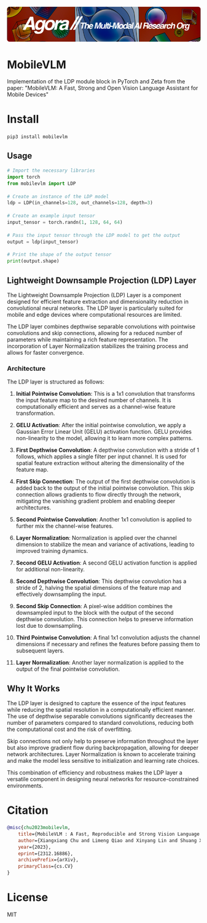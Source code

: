 [![Multi-Modality](agorabanner.png)](https://discord.gg/qUtxnK2NMf)

# MobileVLM
Implementation of the LDP module block in PyTorch and Zeta from the paper: "MobileVLM: A Fast, Strong and Open Vision Language Assistant for Mobile Devices"


# Install
`pip3 install mobilevlm`


## Usage
```python
# Import the necessary libraries
import torch
from mobilevlm import LDP

# Create an instance of the LDP model
ldp = LDP(in_channels=128, out_channels=128, depth=3)

# Create an example input tensor
input_tensor = torch.randn(1, 128, 64, 64)

# Pass the input tensor through the LDP model to get the output
output = ldp(input_tensor)

# Print the shape of the output tensor
print(output.shape)

```


## Lightweight Downsample Projection (LDP) Layer

The Lightweight Downsample Projection (LDP) Layer is a component designed for efficient feature extraction and dimensionality reduction in convolutional neural networks. The LDP layer is particularly suited for mobile and edge devices where computational resources are limited. 

The LDP layer combines depthwise separable convolutions with pointwise convolutions and skip connections, allowing for a reduced number of parameters while maintaining a rich feature representation. The incorporation of Layer Normalization stabilizes the training process and allows for faster convergence.

### Architecture

The LDP layer is structured as follows:

1. **Initial Pointwise Convolution**: This is a 1x1 convolution that transforms the input feature map to the desired number of channels. It is computationally efficient and serves as a channel-wise feature transformation.

2. **GELU Activation**: After the initial pointwise convolution, we apply a Gaussian Error Linear Unit (GELU) activation function. GELU provides non-linearity to the model, allowing it to learn more complex patterns.

3. **First Depthwise Convolution**: A depthwise convolution with a stride of 1 follows, which applies a single filter per input channel. It is used for spatial feature extraction without altering the dimensionality of the feature map.

4. **First Skip Connection**: The output of the first depthwise convolution is added back to the output of the initial pointwise convolution. This skip connection allows gradients to flow directly through the network, mitigating the vanishing gradient problem and enabling deeper architectures.

5. **Second Pointwise Convolution**: Another 1x1 convolution is applied to further mix the channel-wise features.

6. **Layer Normalization**: Normalization is applied over the channel dimension to stabilize the mean and variance of activations, leading to improved training dynamics.

7. **Second GELU Activation**: A second GELU activation function is applied for additional non-linearity.

8. **Second Depthwise Convolution**: This depthwise convolution has a stride of 2, halving the spatial dimensions of the feature map and effectively downsampling the input.

9. **Second Skip Connection**: A pixel-wise addition combines the downsampled input to the block with the output of the second depthwise convolution. This connection helps to preserve information lost due to downsampling.

10. **Third Pointwise Convolution**: A final 1x1 convolution adjusts the channel dimensions if necessary and refines the features before passing them to subsequent layers.

11. **Layer Normalization**: Another layer normalization is applied to the output of the final pointwise convolution.

## Why It Works

The LDP layer is designed to capture the essence of the input features while reducing the spatial resolution in a computationally efficient manner. The use of depthwise separable convolutions significantly decreases the number of parameters compared to standard convolutions, reducing both the computational cost and the risk of overfitting.

Skip connections not only help to preserve information throughout the layer but also improve gradient flow during backpropagation, allowing for deeper network architectures. Layer Normalization is known to accelerate training and make the model less sensitive to initialization and learning rate choices.

This combination of efficiency and robustness makes the LDP layer a versatile component in designing neural networks for resource-constrained environments.



# Citation
```bibtex
@misc{chu2023mobilevlm,
    title={MobileVLM : A Fast, Reproducible and Strong Vision Language Assistant for Mobile Devices}, 
    author={Xiangxiang Chu and Limeng Qiao and Xinyang Lin and Shuang Xu and Yang Yang and Yiming Hu and Fei Wei and Xinyu Zhang and Bo Zhang and Xiaolin Wei and Chunhua Shen},
    year={2023},
    eprint={2312.16886},
    archivePrefix={arXiv},
    primaryClass={cs.CV}
}
```


# License
MIT

